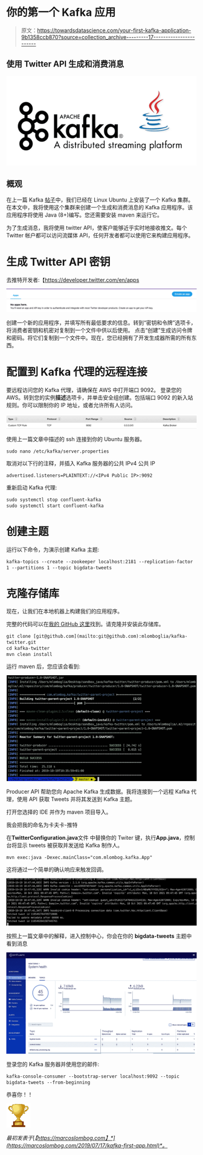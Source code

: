 # 你的第一个 Kafka 应用

> 原文：<https://towardsdatascience.com/your-first-kafka-application-9b1358ccb870?source=collection_archive---------17----------------------->

## 使用 Twitter API 生成和消费消息

![](img/e9c66df1ad22751be6118b90fdf9c086.png)

## 概观

在上一篇 Kafka [帖子](/install-a-kafka-cluster-on-ubuntu-in-aws-17c951287284)中，我们已经在 Linux Ubuntu 上安装了一个 Kafka 集群。在本文中，我将使用这个集群来创建一个生成和消费消息的 Kafka 应用程序。该应用程序将使用 Java (8+)编写。您还需要安装 maven 来运行它。

为了生成消息，我将使用 twitter API，使客户能够近乎实时地接收推文。每个 Twitter 帐户都可以访问流媒体 API，任何开发者都可以使用它来构建应用程序。

# 生成 Twitter API 密钥

去推特开发者:【https://developer.twitter.com/en/apps 

![](img/035ecd3df86127aaf153fcc08d693b70.png)

创建一个新的应用程序，并填写所有最低要求的信息。转到“密钥和令牌”选项卡，将消费者密钥和机密对复制到一个文件中供以后使用。
点击“创建”生成访问令牌和密码。将它们复制到一个文件中。现在，您已经拥有了开发生成器所需的所有东西。

# 配置到 Kafka 代理的远程连接

要远程访问您的 Kafka 代理，请确保在 AWS 中打开端口 9092。
登录您的 AWS。转到您的实例**描述**选项卡，并单击安全组创建。包括端口 9092 的新入站规则。你可以限制你的 IP 地址，或者允许所有人访问。

![](img/c272c929aaec759d9f2f98fef99e94da.png)

使用上一篇文章中描述的 ssh 连接到你的 Ubuntu 服务器。

```
sudo nano /etc/kafka/server.properties
```

取消对以下行的注释，并插入 Kafka 服务器的公共 IPv4 公共 IP

```
advertised.listeners=PLAINTEXT://<IPv4 Public IP>:9092
```

重新启动 Kafka 代理:

```
sudo systemctl stop confluent-kafka 
sudo systemctl start confluent-kafka
```

# 创建主题

运行以下命令，为演示创建 Kafka 主题:

```
kafka-topics --create --zookeeper localhost:2181 --replication-factor 1 --partitions 1 --topic bigdata-tweets
```

# 克隆存储库

现在，让我们在本地机器上构建我们的应用程序。

完整的代码可以在[我的 GitHub 这里](https://github.com/mlomboglia/kafka-twitter)找到。请克隆并安装此存储库。

```
git clone [git@github.com](mailto:git@github.com):mlomboglia/kafka-twitter.git
cd kafka-twitter
mvn clean install
```

运行 maven 后，您应该会看到:

![](img/7413070ad0d444428597fedca730a3b0.png)

Producer API 帮助您向 Apache Kafka 生成数据。我将连接到一个远程 Kafka 代理，使用 API 获取 Tweets 并将其发送到 Kafka 主题。

打开您选择的 IDE 并作为 maven 项目导入。

我会把我的命名为卡夫卡-推特

在**TwitterConfiguration.java**文件
中替换你的 Twiter 键，执行**App.java**，控制台将显示 tweets 被获取并发送给 Kafka 制作人。

```
mvn exec:java -Dexec.mainClass="com.mlombog.kafka.App"
```

这将通过一个简单的确认响应来触发回调。

![](img/5586f1e1ca527bc408675b4de41fcd16.png)

按照上一篇文章中的解释，进入控制中心，你会在你的 **bigdata-tweets** 主题中看到消息

![](img/606beb4fdc08c7e08209397890e120bd.png)

登录您的 Kafka 服务器并使用您的邮件:

```
kafka-console-consumer --bootstrap-server localhost:9092 --topic bigdata-tweets --from-beginning
```

恭喜你！！

![](img/d436903b0441be7c66d8b088091caa5b.png)

*最初发表于*[*【https://marcoslombog.com】*](https://marcoslombog.com/2019/07/17/kafka-first-app.html)*。*
